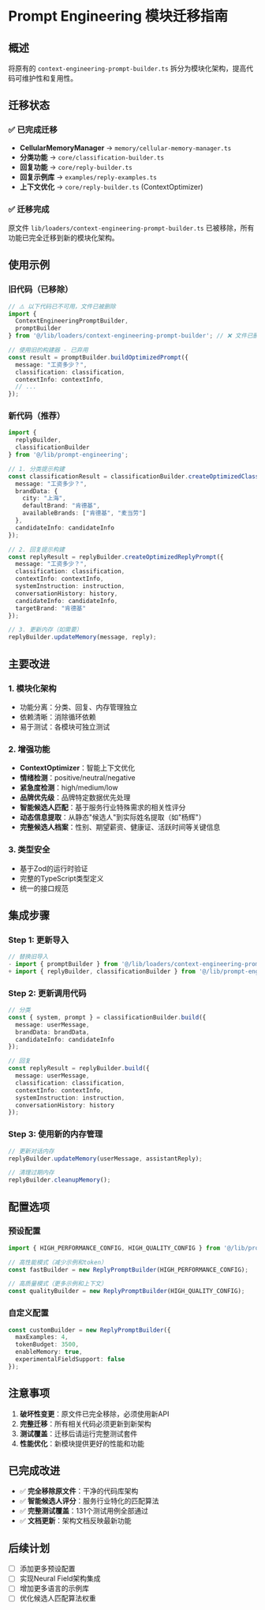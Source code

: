 # Prompt Engineering 模块迁移指南

## 概述

将原有的 `context-engineering-prompt-builder.ts` 拆分为模块化架构，提高代码可维护性和复用性。

## 迁移状态

### ✅ 已完成迁移
- **CellularMemoryManager** → `memory/cellular-memory-manager.ts`
- **分类功能** → `core/classification-builder.ts`
- **回复功能** → `core/reply-builder.ts`
- **回复示例库** → `examples/reply-examples.ts`
- **上下文优化** → `core/reply-builder.ts` (ContextOptimizer)

### ✅ 迁移完成
原文件 `lib/loaders/context-engineering-prompt-builder.ts` 已被移除，所有功能已完全迁移到新的模块化架构。

## 使用示例

### 旧代码（已移除）
```typescript
// ⚠️ 以下代码已不可用，文件已被删除
import { 
  ContextEngineeringPromptBuilder,
  promptBuilder 
} from '@/lib/loaders/context-engineering-prompt-builder'; // ❌ 文件已删除

// 使用旧的构建器 - 已弃用
const result = promptBuilder.buildOptimizedPrompt({
  message: "工资多少？",
  classification: classification,
  contextInfo: contextInfo,
  // ...
});
```

### 新代码（推荐）
```typescript
import { 
  replyBuilder, 
  classificationBuilder 
} from '@/lib/prompt-engineering';

// 1. 分类提示构建
const classificationResult = classificationBuilder.createOptimizedClassificationPrompt({
  message: "工资多少？",
  brandData: {
    city: "上海",
    defaultBrand: "肯德基",
    availableBrands: ["肯德基", "麦当劳"]
  },
  candidateInfo: candidateInfo
});

// 2. 回复提示构建
const replyResult = replyBuilder.createOptimizedReplyPrompt({
  message: "工资多少？",
  classification: classification,
  contextInfo: contextInfo,
  systemInstruction: instruction,
  conversationHistory: history,
  candidateInfo: candidateInfo,
  targetBrand: "肯德基"
});

// 3. 更新内存（如需要）
replyBuilder.updateMemory(message, reply);
```

## 主要改进

### 1. 模块化架构
- 功能分离：分类、回复、内存管理独立
- 依赖清晰：消除循环依赖
- 易于测试：各模块可独立测试

### 2. 增强功能
- **ContextOptimizer**：智能上下文优化
- **情绪检测**：positive/neutral/negative
- **紧急度检测**：high/medium/low
- **品牌优先级**：品牌特定数据优先处理
- **智能候选人匹配**：基于服务行业特殊需求的相关性评分
- **动态信息提取**：从静态"候选人"到实际姓名提取（如"杨辉"）
- **完整候选人档案**：性别、期望薪资、健康证、活跃时间等关键信息

### 3. 类型安全
- 基于Zod的运行时验证
- 完整的TypeScript类型定义
- 统一的接口规范

## 集成步骤

### Step 1: 更新导入
```typescript
// 替换旧导入
- import { promptBuilder } from '@/lib/loaders/context-engineering-prompt-builder';
+ import { replyBuilder, classificationBuilder } from '@/lib/prompt-engineering';
```

### Step 2: 更新调用代码
```typescript
// 分类
const { system, prompt } = classificationBuilder.build({
  message: userMessage,
  brandData: brandData,
  candidateInfo: candidateInfo
});

// 回复
const replyResult = replyBuilder.build({
  message: userMessage,
  classification: classification,
  contextInfo: contextInfo,
  systemInstruction: instruction,
  conversationHistory: history
});
```

### Step 3: 使用新的内存管理
```typescript
// 更新对话内存
replyBuilder.updateMemory(userMessage, assistantReply);

// 清理过期内存
replyBuilder.cleanupMemory();
```

## 配置选项

### 预设配置
```typescript
import { HIGH_PERFORMANCE_CONFIG, HIGH_QUALITY_CONFIG } from '@/lib/prompt-engineering';

// 高性能模式（减少示例和token）
const fastBuilder = new ReplyPromptBuilder(HIGH_PERFORMANCE_CONFIG);

// 高质量模式（更多示例和上下文）
const qualityBuilder = new ReplyPromptBuilder(HIGH_QUALITY_CONFIG);
```

### 自定义配置
```typescript
const customBuilder = new ReplyPromptBuilder({
  maxExamples: 4,
  tokenBudget: 3500,
  enableMemory: true,
  experimentalFieldSupport: false
});
```

## 注意事项

1. **破坏性变更**：原文件已完全移除，必须使用新API
2. **完整迁移**：所有相关代码必须更新到新架构
3. **测试覆盖**：迁移后请运行完整测试套件
4. **性能优化**：新模块提供更好的性能和功能

## 已完成改进

- ✅ **完全移除原文件**：干净的代码库架构
- ✅ **智能候选人评分**：服务行业特化的匹配算法
- ✅ **完整测试覆盖**：131个测试用例全部通过
- ✅ **文档更新**：架构文档反映最新功能

## 后续计划

- [ ] 添加更多预设配置
- [ ] 实现Neural Field架构集成
- [ ] 增加更多语言的示例库
- [ ] 优化候选人匹配算法权重